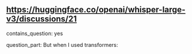 ## https://huggingface.co/openai/whisper-large-v3/discussions/21

contains_question: yes

question_part: 
But when I used transformers: